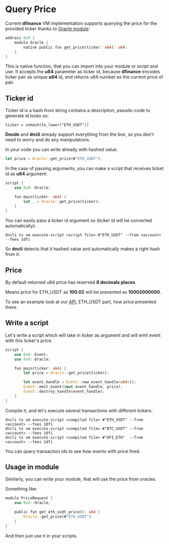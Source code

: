 # Query Price

Current **dfinance** VM implementation supports querying the price for the provided ticker thanks to [Oracle module](https://github.com/dfinance/dvm/blob/master/lang/stdlib/oracle.mvir):

```rust
address 0x0 {
    module Oracle {
        native public fun get_price(ticker: u64): u64;
    }
}
```

This is native function, that you can import into your module or script and use. It accepts the **u64** parameter as ticker id, because **dfinance** encodes ticker pair as unique **u64** id, and returns u64 number as the current price of pair.

## Ticker id

Ticker id is a hash from string contains a description, pseudo-code to generate id looks so:

```text
ticker = xxHash(to_lower("ETH_USDT"))
```

**Dnode** and **dncli** already support everything from the box, so you don't need to worry and do any manipulations.

In your code you can write already with hashed value:

```rust
let price = Oracle::get_price(#"ETH_USDT");
```

In the case of passing arguments, you can make a script that receives ticket id as **u64** argument:

```rust
script {
    use 0x0::Oracle;

    fun main(ticker: u64) {
        let _ = Oracle::get_price(ticker);
    }
}
```

You can easily pass a ticker id argument so \(ticker id will be converted automatically\):

```text
dncli tx vm execute-script <script file> #"ETH_USDT" --from <account> --fees 1dfi
```

So **dncli** detects that it hashed value and automatically makes a right hash from it.

## Price

By default returned u64 price has reserved **8 decimals places**.

Means price for ETH\_USDT as **100.02** will be presented as **10002000000**.

To see an example look at our [API](https://rest.testnet.dfinance.co/oracle/currentprice/eth_usdt), ETH\_USDT part, how price presented there.

## Write a script

Let's write a script which will take in ticker as argument and will emit event with this ticker's price.

```rust
script {
    use 0x0::Event;
    use 0x0::Oracle;

    fun main(ticker: u64) {
        let price = Oracle::get_price(ticker);

        let event_handle = Event::new_event_handle<u64>();
		Event::emit_event(&mut event_handle, price);
		Event::destroy_handle(event_handle);
    }
}
```

Compile it, and let's execute several transactions with different tickers:

```text
dncli tx vm execute-script <compiled file> #"ETH_USDT" --from <account> --fees 1dfi
dncli tx vm execute-script <compiled file> #"BTC_USDT" --from <account> --fees 1dfi
dncli tx vm execute-script <compiled file> #"DFI_ETH"  --from <account> --fees 1dfi
```

You can query transaction ids to see how events with price fired.

## Usage in module

Similarly, you can write your module, that will use the price from oracles.

Something like:

```rust
module PriceRequest {
    use 0x0::Oracle;

    public fun get_eth_usdt_price(): u64 {
        Oracle::get_price(#"ETH_USDT")
    }
}
```

And then just use it in your scripts.
